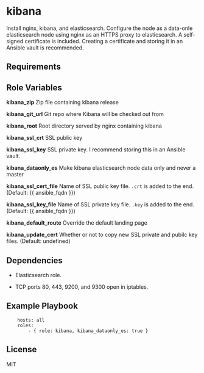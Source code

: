 kibana
========

Install nginx, kibana, and elasticsearch. Configure the node as a data-onle elasticsearch node using nginx as an HTTPS proxy to elasticsearch. A self-signed certificate is included. Creating a certificate and storing it in an Ansible vault is recommended.

Requirements
------------



Role Variables
--------------

**kibana_zip**              Zip file containing kibana release

**kibana_git_url**          Git repo where Kibana will be checked out from

**kibana_root**             Root directory served by nginx containing kibana

**kibana_ssl_crt**          SSL public key

**kibana_ssl_key**          SSL private key. I recommend storing this in an Ansible vault.

**kibana_dataonly_es**      Make kibana elasticsearch node data only and never a master

**kibana_ssl_cert_file**    Name of SSL public key file. `.crt` is added to the end. (Default: {{ ansible_fqdn }})

**kibana_ssl_key_file**    Name of SSL private key file. `.key` is added to the end. (Default: {{ ansible_fqdn }})

**kibana_default_route**    Override the default landing page

**kibana_update_cert** Whether or not to copy new SSL private and pubilc key files. (Default: undefined)

Dependencies
------------

- Elasticsearch role.

- TCP ports 80, 443, 9200, and 9300 open in iptables.

Example Playbook
----------------

        hosts: all
        roles:
            - { role: kibana, kibana_dataonly_es: true }

License
-------

MIT
